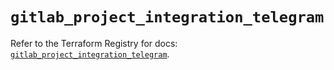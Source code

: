 # `gitlab_project_integration_telegram`

Refer to the Terraform Registry for docs: [`gitlab_project_integration_telegram`](https://registry.terraform.io/providers/gitlabhq/gitlab/18.3.0/docs/resources/project_integration_telegram).
